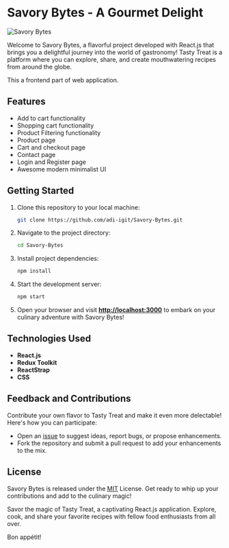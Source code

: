 # Savory Bytes - A Gourmet Delight

![Savory Bytes](https://res.cloudinary.com/dd40wbf0z/image/upload/v1692420927/2_exblv8.png)

Welcome to Savory Bytes, a flavorful project developed with React.js that brings you a delightful journey into the world of gastronomy! Tasty Treat is a platform where you can explore, share, and create mouthwatering recipes from around the globe.

This a frontend part of web application.

## Features

- Add to cart functionality
- Shopping cart functionality
- Product Filtering functionality
- Product page
- Cart and checkout page
- Contact page
- Login and Register page
- Awesome modern minimalist UI


## Getting Started

1. Clone this repository to your local machine:

   ```bash
   git clone https://github.com/adi-igit/Savory-Bytes.git
   ```

2. Navigate to the project directory:

   ```bash
   cd Savory-Bytes
   ```

3. Install project dependencies:

   ```bash
   npm install
   ```

4. Start the development server:

   ```bash
   npm start
   ```

5. Open your browser and visit [**http://localhost:3000**](http://localhost:3000) to embark on your culinary adventure with Savory Bytes!

## Technologies Used

* **React.js**
* **Redux Toolkit**
* **ReactStrap**
* **CSS**

## Feedback and Contributions

Contribute your own flavor to Tasty Treat and make it even more delectable! Here's how you can participate:

* Open an [issue](https://github.com/adi-igit/Tasty-Treat/issues) to suggest ideas, report bugs, or propose enhancements.
* Fork the repository and submit a pull request to add your enhancements to the mix.

## License

Savory Bytes is released under the [MIT](https://github.com/adi-igit/Tasty-Treat/blob/main/LICENSE) License. Get ready to whip up your contributions and add to the culinary magic!

Savor the magic of Tasty Treat, a captivating React.js application. Explore, cook, and share your favorite recipes with fellow food enthusiasts from all over.

Bon appétit!

